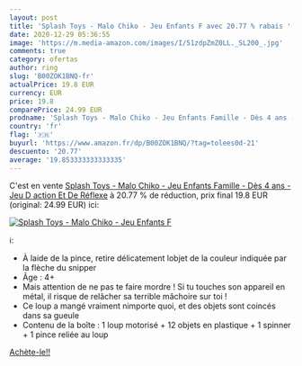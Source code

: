 ```yaml
---
layout: post
title: 'Splash Toys - Malo Chiko - Jeu Enfants F avec 20.77 % rabais '
date: 2020-12-29 05:36:55
image: 'https://m.media-amazon.com/images/I/51zdpZmZ0LL._SL200_.jpg'
comments: true
category: ofertas
author: ring
slug: 'B00ZOK1BNQ-fr'
actualPrice: 19.8 EUR
currency: EUR
price: 19.8
comparePrice: 24.99 EUR
prodname: 'Splash Toys - Malo Chiko - Jeu Enfants Famille - Dès 4 ans - Jeu D action Et De Réflexe'
country: 'fr'
flag: '🇫🇷'
buyurl: 'https://www.amazon.fr/dp/B00ZOK1BNQ/?tag=tolees0d-21'
descuento: '20.77'
average: '19.853333333333335'
---
```


C'est en vente [Splash Toys - Malo Chiko - Jeu Enfants Famille - Dès 4 ans - Jeu D action Et De Réflexe](https://www.amazon.fr/dp/B00ZOK1BNQ/?tag=tolees0d-21)  à  20.77 % de réduction, prix final  19.8 EUR (original: 24.99 EUR) ici:

[![Splash Toys - Malo Chiko - Jeu Enfants F](https://m.media-amazon.com/images/I/51zdpZmZ0LL._SL200_.jpg)](https://www.amazon.fr/dp/B00ZOK1BNQ/?tag=tolees0d-21)

ℹ️:

- À laide de la pince, retire délicatement lobjet de la couleur indiquée par la flèche du snipper
- Âge : 4+
- Mais attention de ne pas te faire mordre ! Si tu touches son appareil en métal, il risque de relâcher sa terrible mâchoire sur toi !
- Ce loup a mangé vraiment nimporte quoi, et des objets sont coincés dans sa gueule
- Contenu de la boîte : 1 loup motorisé + 12 objets en plastique + 1 spinner + 1 pince reliée au loup

[Achète-le!!](https://www.amazon.fr/dp/B00ZOK1BNQ/?tag=tolees0d-21)
